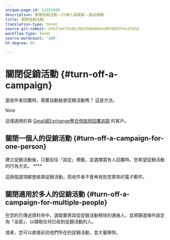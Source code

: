 ```yaml
---
unique-page-id: 14352609
description: 關閉促銷活動——行銷人員檔案——產品檔案
title: 關閉促銷活動
translation-type: tm+mt
source-git-commit: 47b2fee7d146c3dc558d4bbb10070683f4cdfd3d
workflow-type: tm+mt
source-wordcount: '149'
ht-degree: 0%

---
```



# 關閉促銷活動 {#turn-off-a-campaign}

當收件者回覆時，需要自動結束促銷活動嗎？ 這是方法。

>[!NOTE]
>
>這僅適用於與 [Gmail或Exchange整合併啟用回覆追蹤](https://toutapp.com/next#settings/email-tracking) 的客戶。

## 關閉一個人的促銷活動 {#turn-off-a-campaign-for-one-person}

建立促銷活動後，只要前往「設定」標籤，並選擇當有人回覆時，您希望促銷活動的行為方式。 ****

這兩個選項都會結束促銷活動，而收件者不會再收到您寄來的電子郵件。

## 關閉適用於多人的促銷活動 {#turn-off-a-campaign-for-multiple-people}

在您的已傳送資料夾中，選取要將其從促銷活動移除的連絡人，並將篩選條件設定為「全部」，以擷取任何已收到促銷活動的人。

或者，您可以直接前往他們所在的促銷活動，並大量移除。

